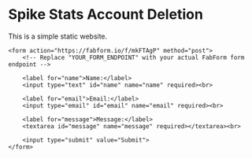 <html lang="en">
<head>
    <meta charset="UTF-8">
    <meta name="viewport" content="width=device-width, initial-scale=1.0">
    <title>Spike Stats Account Deletion</title>
</head>
<body>
    <h1>Spike Stats Account Deletion</h1>
    <p>This is a simple static website.</p>

    <form action="https://fabform.io/f/mkFTAgP" method="post">
        <!-- Replace "YOUR_FORM_ENDPOINT" with your actual FabForm form endpoint -->

        <label for="name">Name:</label>
        <input type="text" id="name" name="name" required><br>

        <label for="email">Email:</label>
        <input type="email" id="email" name="email" required><br>

        <label for="message">Message:</label>
        <textarea id="message" name="message" required></textarea><br>

        <input type="submit" value="Submit">
    </form>
</body>
</html>
